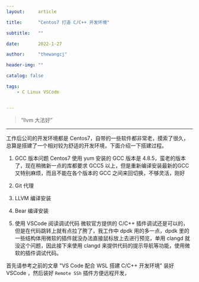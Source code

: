 ```yaml
---
layout:     article

title:      "Centos7 打造 C/C++ 开发环境"

subtitle:   ""

date:       2022-1-27

author:     "thewangcj"

header-img: ""

catalog: false

tags:
    - C Linux VSCode


---
```


> “llvm 大法好”

------

<!--more-->

工作后公司的开发环境都是 Centos7，自带的一些软件都非常老，摸索了很久，总算是搭建了一个相对较为舒适的开发环境，下面介绍一下搭建过程。

1. GCC 版本问题
   Centos7 使用 yum 安装的 GCC 版本是 4.8.5，蛮老的版本了，现在稍微新一点的库都要求 GCC5 以上，但是重新编译安装最新的GCC又特别麻烦，而且不能在各个版本的 GCC 之间来回切换，不够灵活，刚好
2. Git 代理
3. LLVM 编译安装
4. Bear 编译安装
   
5. 使用 VSCode 阅读调试代码
   微软官方提供的 C/C++ 插件调试还是可以的，但是在代码跳转上就有点拉了胯了，我工作中 dpdk 用的多一点，dpdk 里的一些结构体用微软的插件就没办法直接鼠标放上去进行预览，单用 clangd 就没这个问题，因此接下来使用 clangd 来提供代码的提示导航等功能，使用微软的插件调试代码。

首先请参考之前的文章 "VS Code 配合 WSL 搭建 C/C++ 开发环境" 装好 VSCode ，然后装好 `Remote SSh` 插件方便远程开发，